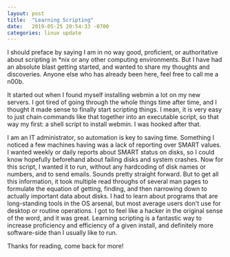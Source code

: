 ```yaml
---
layout: post
title:  "Learning Scripting"
date:   2019-05-25 20:54:33 -0700
categories: linux update
---
```

I should preface by saying I am in no way good, proficient, or authoritative about scripting in *nix or any other computing environments. But I have had an absolute blast getting started, and wanted to share my thoughts and discoveries. Anyone else who has already been here, feel free to call me a n00b.

It started out when I found myself installing webmin a lot on my new servers. I got tired of going through the whole things time after time, and I thought it made sense to finally start scripting things. I mean, it is very easy to just chain commands like that together into an executable script, so that way my first: a shell script to install webmin. I was hooked after that.

I am an IT administrator, so automation is key to saving time. Something I noticed a few machines having was a lack of reporting over SMART values. I wanted weekly or daily reports about SMART status on disks, so I could know hopefully beforehand about failing disks and system crashes. Now for this script, I wanted it to run, without any hardcoding of disk names or numbers, and to send emails. Sounds pretty straight forward. But to get all this information, it took multiple read throughs of several man pages to formulate the equation of getting, finding, and then narrowing down to actually important data about disks. I had to learn about programs that are long-standing tools in the OS arsenal, but most average users don't use for desktop or routine operations. I got to feel like a hacker in the original sense of the word, and it was great. Learning scripting is a fantastic way to increase proficiency and efficiency of a given install, and definitely more software-side than I usually like to run.

Thanks for reading, come back for more!
